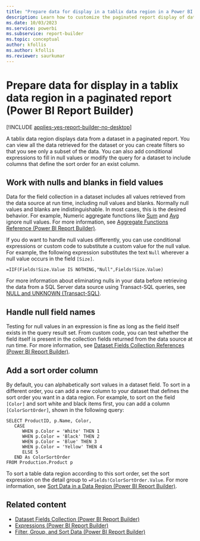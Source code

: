 ```yaml
---
title: "Prepare data for display in a tablix data region in a Power BI paginated report | Microsoft Docs"
description: Learn how to customize the paginated report display of data in Power BI Report Builder to show either all data retrieved or a subset of the data.
ms.date: 10/03/2023
ms.service: powerbi
ms.subservice: report-builder
ms.topic: conceptual
author: kfollis
ms.author: kfollis
ms.reviewer: saurkumar
---
```

# Prepare data for display in a tablix data region in a paginated report (Power BI Report Builder)

[!INCLUDE [applies-yes-report-builder-no-desktop](../../includes/applies-yes-report-builder-no-desktop.md)]

  A tablix data region displays data from a dataset in a paginated report. You can view all the data retrieved for the dataset or you can create filters so that you see only a subset of the data. You can also add conditional expressions to fill in null values or modify the query for a dataset to include columns that define the sort order for an exist column.  
  
  
## Work with nulls and blanks in field values  
 Data for the field collection in a dataset includes all values retrieved from the data source at run time, including null values and blanks. Normally null values and blanks are indistinguishable. In most cases, this is the desired behavior. For example, Numeric aggregate functions like [Sum](/sql/reporting-services/report-design/report-builder-functions-sum-function) and [Avg](/sql/reporting-services/report-design/report-builder-functions-avg-function) ignore null values. For more information, see [Aggregate Functions Reference &#40;Power BI Report Builder&#41;](/sql/reporting-services/report-design/report-builder-functions-aggregate-functions-reference).  
  
 If you do want to handle null values differently, you can use conditional expressions or custom code to substitute a custom value for the null value. For example, the following expression substitutes the text `Null` wherever a null value occurs in the field `[Size]`.  
  
```  
=IIF(Fields!Size.Value IS NOTHING,"Null",Fields!Size.Value)  
```  
  
 For more information about eliminating nulls in your data before retrieving the data from a SQL Server data source using Transact-SQL queries, see [NULL and UNKNOWN (Transact-SQL)](/sql/t-sql/language-elements/null-and-unknown-transact-sql).  
  
## Handle null field names  
 Testing for null values in an expression is fine as long as the field itself exists in the query result set. From custom code, you can test whether the field itself is present in the collection fields returned from the data source at run time. For more information, see [Dataset Fields Collection References &#40;Power BI Report Builder&#41;](../../paginated-reports/expressions/built-in-collections-dataset-fields-collection-references-report-builder.md).  
  
## Add a sort order column  
 By default, you can alphabetically sort values in a dataset field. To sort in a different order, you can add a new column to your dataset that defines the sort order you want in a data region. For example, to sort on the field `[Color]` and sort white and black items first, you can add a column `[ColorSortOrder]`, shown in the following query:  
  
```  
SELECT ProductID, p.Name, Color,  
   CASE  
      WHEN p.Color = 'White' THEN 1  
      WHEN p.Color = 'Black' THEN 2  
      WHEN p.Color = 'Blue' THEN 3  
      WHEN p.Color = 'Yellow' THEN 4  
      ELSE 5  
   END As ColorSortOrder  
FROM Production.Product p  
```  
  
 To sort a table data region according to this sort order, set the sort expression on the detail group to `=Fields!ColorSortOrder.Value`. For more information, see [Sort Data in a Data Region &#40;Power BI Report Builder&#41;](../../paginated-reports/report-design/sort-data-data-region-report-builder.md).  
  
## Related content

- [Dataset Fields Collection &#40;Power BI Report Builder&#41;](../../paginated-reports/report-data/dataset-fields-collection-report-builder.md)   
- [Expressions &#40;Power BI Report Builder&#41;](../../paginated-reports/expressions/report-builder-expressions.md)   
- [Filter, Group, and Sort Data &#40;Power BI Report Builder&#41;](../../paginated-reports/report-design/filter-group-sort-data-report-builder.md)  
  
  
